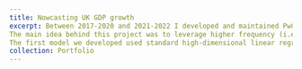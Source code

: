 ```yaml
---
title: Nowcasting UK GDP growth
excerpt: Between 2017-2020 and 2021-2022 I developed and maintained PwC's Nowcasting Model for GDP growth, which we initially [launched](https://www.pwc.co.uk/economic-services/ukeo/pwcukeo-section4-nowcasting-july-2017.pdf) in July 2017. 
The main idea behind this project was to leverage higher frequency (i.e. daily-monthly) economic indicators to provide an early prediction of lower frequency (i.e. quarterly) GDP growth releases by the ONS. 
The first model we developed used standard high-dimensional linear regression methods with elastic net penalties. In later iterations, I developed and implemented high-dimensional Bayesian regression models with novel shrinkage priors and a bespoke Markov Chain Monte Carlo (MCMC) algorithm. This  enabled us to more reliably adapt to the inherent sparsity in the data, incorporate in prior knowledge about key economic relationships, and quantify uncertainty around point estimates. Our forecasts were on average within 0.1\% of the predicted quarterly GDP growth in out of sample testing.
collection: Portfolio
---
```

